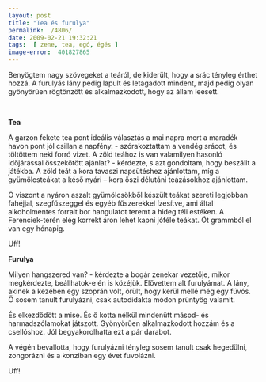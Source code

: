 ```yaml
---
layout: post
title: "Tea és furulya"
permalink:  /4806/ 
date: 2009-02-21 19:32:21
tags:  [ zene, tea, egó, égés ] 
image-error:  401827865 
---
```

Benyögtem nagy szövegeket a teáról, de kiderült, hogy a srác tényleg érthet hozzá. A furulyás lány pedig lapult és letagadott mindent, majd pedig olyan gyönyörűen rögtönzött és alkalmazkodott, hogy az állam leesett.



<!--break-->  
&nbsp;

<strong>Tea</strong>

A garzon fekete tea pont ideális választás a mai napra mert a maradék havon pont jól csillan a napfény. - szórakoztattam a vendég srácot, és töltöttem neki forró vizet. A zöld teához is van valamilyen hasonló időjárással összekötött ajánlat? - kérdezte, s azt gondoltam, hogy beszállt a játékba. A zöld teát a kora tavaszi napsütéshez ajánlottam, míg a gyümölcsteákat a késő nyári &ndash; kora őszi délutáni teázásokhoz ajánlottam.

Ő viszont a nyáron aszalt gyümölcsökből készült teákat szereti legjobban fahéjjal, szegfűszeggel és egyéb fűszerekkel ízesítve, ami által alkoholmentes forralt bor hangulatot teremt a hideg téli estéken. A Ferenciek-terén elég korrekt áron lehet kapni jóféle teákat. &Ouml;t grammból el van egy hónapig.

Uff!

<strong>Furulya</strong>

Milyen hangszered van? - kérdezte a bogár zenekar vezetője, mikor megkérdezte, beállhatok-e én is  közéjük. Elővettem alt furulyámat. A lány, akinek a kezében egy szoprán volt, örült, hogy kerül mellé még egy fúvós. Ő sosem tanult furulyázni, csak autodidakta módon prüntyög valamit. 

És elkezdődött a mise. És ő kotta nélkül mindenütt másod- és harmadszólamokat játszott. Gyönyörűen alkalmazkodott hozzám és a csellóshoz. Jól begyakorolhatta ezt a pár darabot.

A végén bevallotta, hogy furulyázni tényleg sosem tanult csak hegedülni, zongorázni és a konziban egy évet fuvolázni.

Uff!

&nbsp;

